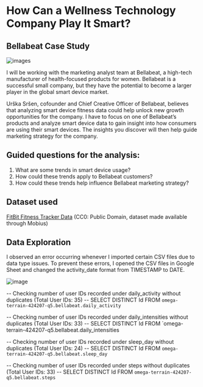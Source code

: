 # How Can a Wellness Technology Company Play It Smart?
## Bellabeat Case Study
![images](https://github.com/user-attachments/assets/253b249a-e864-40a0-b6d9-56f8ddb5972f)

I will be working with the marketing analyst team at Bellabeat, a high-tech manufacturer of health-focused
products for women. Bellabeat is a successful small company, but they have the potential to become a larger player in the
global smart device market. 

Urška Sršen, cofounder and Chief Creative Officer of Bellabeat, believes that analyzing smart
device fitness data could help unlock new growth opportunities for the company. I have to focus on one of
Bellabeat’s products and analyze smart device data to gain insight into how consumers are using their smart devices. The
insights you discover will then help guide marketing strategy for the company. 

## Guided questions for the analysis: 
1. What are some trends in smart device usage?
2. How could these trends apply to Bellabeat customers?
3. How could these trends help influence Bellabeat marketing strategy?

## Dataset used
[FitBit Fitness Tracker Data](https://www.kaggle.com/datasets/arashnic/fitbit) (CC0: Public Domain, dataset made available through Mobius)

## Data Exploration

I observed an error occurring whenever I imported certain CSV files due to data type issues. To prevent these errors, I opened the CSV files in Google Sheet and changed the activity_date format from TIMESTAMP to DATE.

![image](https://drive.google.com/file/d/1ZSQj4QQXzExjwcqeGrdALHgqN0pj_ysP/view?usp=drive_link)

-- Checking number of user IDs recorded under daily_activity without duplicates (Total User IDs: 35) -- 
SELECT
 DISTINCT Id
FROM `omega-terrain-424207-q5.bellabeat.daily_activity`

-- Checking number of user IDs recorded under daily_intensities without duplicates (Total User IDs: 33) -- 
SELECT
 DISTINCT Id
FROM `omega-terrain-424207-q5.bellabeat.daily_intensities

-- Checking number of user IDs recorded under sleep_day without duplicates (Total User IDs: 24) -- 
SELECT
 DISTINCT Id
FROM `omega-terrain-424207-q5.bellabeat.sleep_day`

-- Checking number of user IDs recorded under steps without duplicates (Total User IDs: 33) -- 
SELECT
 DISTINCT Id
FROM `omega-terrain-424207-q5.bellabeat.steps`

